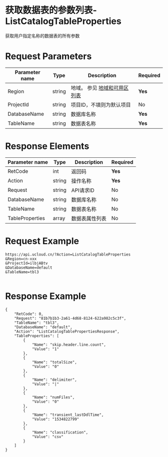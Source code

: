 # 获取数据表的参数列表-ListCatalogTableProperties

获取用户指定名称的数据表的所有参数

# Request Parameters
|Parameter name|Type|Description|Required|
|---|---|---|---|
|Region|string|地域。 参见 [地域和可用区列表](../summary/regionlist.html)|**Yes**|
|ProjectId|string|项目ID，不填则为默认项目|No|
|DatabaseName|string|数据库名称|**Yes**|
|TableName|string|数据表名称|**Yes**|

# Response Elements
|Parameter name|Type|Description|Required|
|---|---|---|---|
|RetCode|int|返回码|**Yes**|
|Action|string|操作名称|**Yes**|
|Request|string|API请求ID|No|
|DatabaseName|string|数据库名称|No|
|TableName|string|数据表名称|No|
|TableProperties|array|数据表属性列表|No|

# Request Example
```
https://api.ucloud.cn/?Action=ListCatalogTableProperties
&Region=cn-xxx
&ProjectId=ilbjABtv
&DatabaseName=default
&TableName=tbl3


```

# Response Example
```
{
    "RetCode": 0, 
    "Request": "81b7b1b3-2a61-4d68-8124-622a982c5c3f", 
    "TableName": "tbl3", 
    "DatabaseName": "default", 
    "Action": "ListCatalogTablePropertiesResponse", 
    "TableProperties": [
        {
            "Name": "skip.header.line.count", 
            "Value": "1"
        }, 
        {
            "Name": "totalSize", 
            "Value": "0"
        }, 
        {
            "Name": "delimiter", 
            "Value": "|"
        }, 
        {
            "Name": "numFiles", 
            "Value": "0"
        }, 
        {
            "Name": "transient_lastDdlTime", 
            "Value": "1534822799"
        }, 
        {
            "Name": "classification", 
            "Value": "csv"
        }
    ]
}
```

